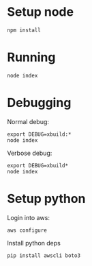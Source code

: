 # Setup node
```
npm install
```

# Running
```
node index
```
# Debugging
Normal debug:
```
export DEBUG=xbuild:*
node index
```

Verbose debug:
```
export DEBUG=xbuild*
node index
```

# Setup python
Login into aws:
```
aws configure
```
Install python deps
```
pip install awscli boto3
```

